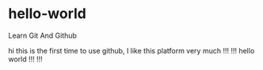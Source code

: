 # hello-world
Learn Git And Github

hi this is the first time to use github, I like this platform very much !!! !!!
hello world !!! !!!

